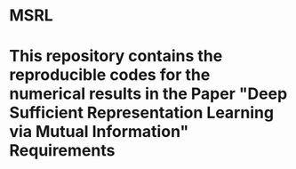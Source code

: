 # MSRL
This repository contains the reproducible codes for the numerical results in the Paper "Deep Sufficient Representation Learning via Mutual Information"
Requirements
==============

